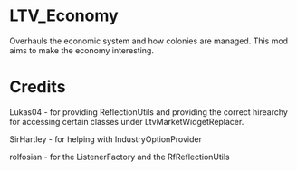# LTV_Economy
Overhauls the economic system and how colonies are managed. This mod aims to make the economy interesting.


# Credits

Lukas04 - for providing ReflectionUtils and providing the correct hirearchy for accessing certain classes under LtvMarketWidgetReplacer.

SirHartley - for helping with IndustryOptionProvider

rolfosian - for the ListenerFactory and the RfReflectionUtils
